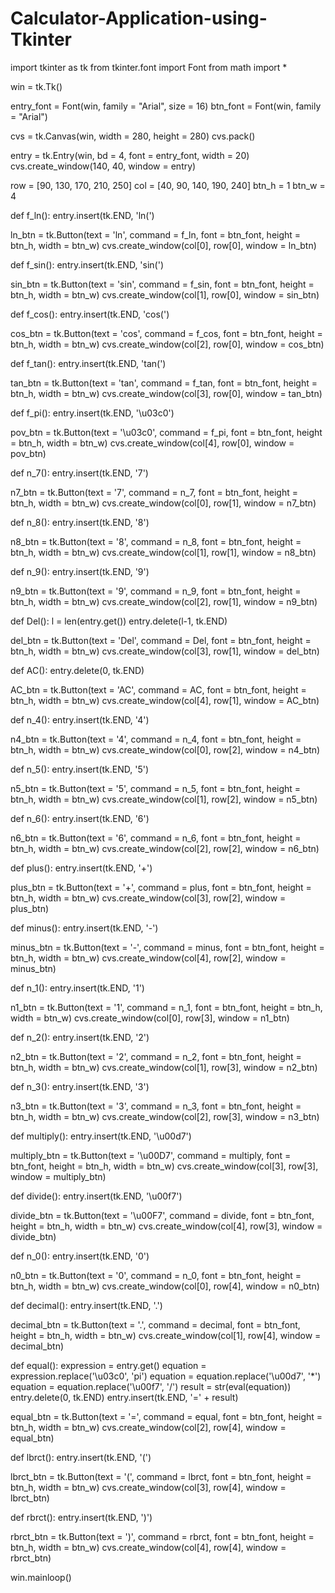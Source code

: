 # Calculator-Application-using-Tkinter

import tkinter as tk
from tkinter.font import Font
from math import *

win = tk.Tk()

entry_font = Font(win, family = "Arial", size = 16)
btn_font = Font(win, family = "Arial")

cvs = tk.Canvas(win, width = 280, height = 280)
cvs.pack()

entry = tk.Entry(win, bd = 4, font = entry_font, width = 20)
cvs.create_window(140, 40, window = entry)

row = [90, 130, 170, 210, 250]
col = [40,  90, 140, 190, 240]
btn_h = 1
btn_w = 4

def f_ln():
    entry.insert(tk.END, 'ln(')

ln_btn = tk.Button(text = 'ln', command = f_ln, font = btn_font, height = btn_h, width = btn_w)
cvs.create_window(col[0], row[0], window = ln_btn)

def f_sin():
    entry.insert(tk.END, 'sin(')

sin_btn = tk.Button(text = 'sin', command = f_sin, font = btn_font, height = btn_h, width = btn_w)
cvs.create_window(col[1], row[0], window = sin_btn)

def f_cos():
    entry.insert(tk.END, 'cos(')

cos_btn = tk.Button(text = 'cos', command = f_cos, font = btn_font, height = btn_h, width = btn_w)
cvs.create_window(col[2], row[0], window = cos_btn)

def f_tan():
    entry.insert(tk.END, 'tan(')

tan_btn = tk.Button(text = 'tan', command = f_tan, font = btn_font, height = btn_h, width = btn_w)
cvs.create_window(col[3], row[0], window = tan_btn)

def f_pi():
    entry.insert(tk.END, '\u03c0')

pov_btn = tk.Button(text = '\u03c0', command = f_pi, font = btn_font, height = btn_h, width = btn_w)
cvs.create_window(col[4], row[0], window = pov_btn)

def n_7():
    entry.insert(tk.END, '7')

n7_btn = tk.Button(text = '7', command = n_7, font = btn_font, height = btn_h, width = btn_w)
cvs.create_window(col[0], row[1], window = n7_btn)

def n_8():
    entry.insert(tk.END, '8')

n8_btn = tk.Button(text = '8', command = n_8, font = btn_font, height = btn_h, width = btn_w)
cvs.create_window(col[1], row[1], window = n8_btn)

def n_9():
    entry.insert(tk.END, '9')

n9_btn = tk.Button(text = '9', command = n_9, font = btn_font, height = btn_h, width = btn_w)
cvs.create_window(col[2], row[1], window = n9_btn)

def Del():
    l = len(entry.get())
    entry.delete(l-1, tk.END)

del_btn = tk.Button(text = 'Del', command = Del, font = btn_font, height = btn_h, width = btn_w)
cvs.create_window(col[3], row[1], window = del_btn)

def AC():
    entry.delete(0, tk.END)

AC_btn = tk.Button(text = 'AC', command = AC, font = btn_font, height = btn_h, width = btn_w)
cvs.create_window(col[4], row[1], window = AC_btn)

def n_4():
    entry.insert(tk.END, '4')

n4_btn = tk.Button(text = '4', command = n_4, font = btn_font, height = btn_h, width = btn_w)
cvs.create_window(col[0], row[2], window = n4_btn)

def n_5():
    entry.insert(tk.END, '5')

n5_btn = tk.Button(text = '5', command = n_5, font = btn_font, height = btn_h, width = btn_w)
cvs.create_window(col[1], row[2], window = n5_btn)

def n_6():
    entry.insert(tk.END, '6')

n6_btn = tk.Button(text = '6', command = n_6, font = btn_font, height = btn_h, width = btn_w)
cvs.create_window(col[2], row[2], window = n6_btn)

def plus():
    entry.insert(tk.END, '+')

plus_btn = tk.Button(text = '+', command = plus, font = btn_font, height = btn_h, width = btn_w)
cvs.create_window(col[3], row[2], window = plus_btn)

def minus():
    entry.insert(tk.END, '-')

minus_btn = tk.Button(text = '-', command = minus, font = btn_font, height = btn_h, width = btn_w)
cvs.create_window(col[4], row[2], window = minus_btn)

def n_1():
    entry.insert(tk.END, '1')

n1_btn = tk.Button(text = '1', command = n_1, font = btn_font, height = btn_h, width = btn_w)
cvs.create_window(col[0], row[3], window = n1_btn)

def n_2():
    entry.insert(tk.END, '2')

n2_btn = tk.Button(text = '2', command = n_2, font = btn_font, height = btn_h, width = btn_w)
cvs.create_window(col[1], row[3], window = n2_btn)

def n_3():
    entry.insert(tk.END, '3')

n3_btn = tk.Button(text = '3', command = n_3, font = btn_font, height = btn_h, width = btn_w)
cvs.create_window(col[2], row[3], window = n3_btn)

def multiply():
    entry.insert(tk.END, '\u00d7')

multiply_btn = tk.Button(text = '\u00D7', command = multiply, font = btn_font, height = btn_h, width = btn_w)
cvs.create_window(col[3], row[3], window = multiply_btn)

def divide():
    entry.insert(tk.END, '\u00f7')

divide_btn = tk.Button(text = '\u00F7', command = divide, font = btn_font, height = btn_h, width = btn_w)
cvs.create_window(col[4], row[3], window = divide_btn)

def n_0():
    entry.insert(tk.END, '0')

n0_btn = tk.Button(text = '0', command = n_0, font = btn_font, height = btn_h, width = btn_w)
cvs.create_window(col[0], row[4], window = n0_btn)

def decimal():
    entry.insert(tk.END, '.')

decimal_btn = tk.Button(text = '.', command = decimal, font = btn_font, height = btn_h, width = btn_w)
cvs.create_window(col[1], row[4], window = decimal_btn)

def equal():
    expression = entry.get()
    equation = expression.replace('\u03c0', 'pi')
    equation = equation.replace('\u00d7', '*')
    equation = equation.replace('\u00f7', '/')
    result = str(eval(equation))
    entry.delete(0, tk.END)
    entry.insert(tk.END, '=' + result)

equal_btn = tk.Button(text = '=', command = equal, font = btn_font, height = btn_h, width = btn_w)
cvs.create_window(col[2], row[4], window = equal_btn)

def lbrct():
    entry.insert(tk.END, '(')

lbrct_btn = tk.Button(text = '(', command = lbrct, font = btn_font, height = btn_h, width = btn_w)
cvs.create_window(col[3], row[4], window = lbrct_btn)

def rbrct():
    entry.insert(tk.END, ')')

rbrct_btn = tk.Button(text = ')', command = rbrct, font = btn_font, height = btn_h, width = btn_w)
cvs.create_window(col[4], row[4], window = rbrct_btn)

win.mainloop()
